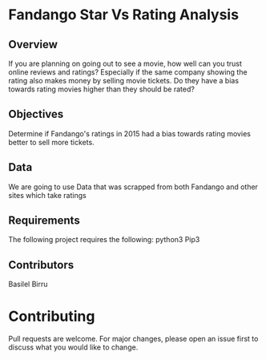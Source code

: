 # Fandango Star Vs Rating Analysis

## Overview
If you are planning on going out to see a movie, how well can you trust online reviews and ratings? Especially if the same company showing the rating also makes money by selling movie tickets. Do they have a bias towards rating movies higher than they should be rated?

## Objectives
Determine if Fandango's ratings in 2015 had a bias towards rating movies better to sell more tickets.

## Data
We are going to use Data that was scrapped from both Fandango and other sites which take ratings

## Requirements
The following project requires the following: python3 Pip3

## Contributors
Basilel Birru

# Contributing
Pull requests are welcome. For major changes, please open an issue first to discuss what you would like to change.
